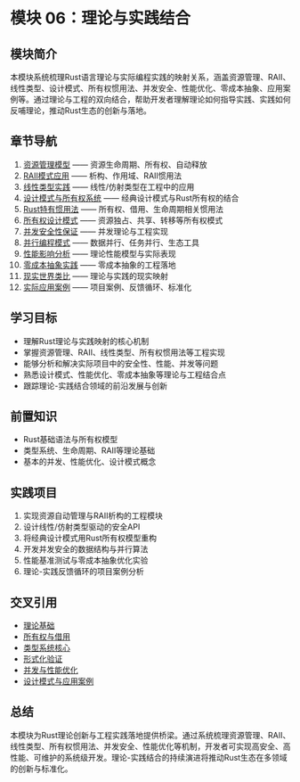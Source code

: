 # 模块 06：理论与实践结合

## 模块简介

本模块系统梳理Rust语言理论与实际编程实践的映射关系，涵盖资源管理、RAII、线性类型、设计模式、所有权惯用法、并发安全、性能优化、零成本抽象、应用案例等。通过理论与工程的双向结合，帮助开发者理解理论如何指导实践、实践如何反哺理论，推动Rust生态的创新与落地。

## 章节导航

1. [资源管理模型](./01_resource_management.md) —— 资源生命周期、所有权、自动释放
2. [RAII模式应用](./02_raii_patterns.md) —— 析构、作用域、RAII惯用法
3. [线性类型实践](./03_linear_types_practice.md) —— 线性/仿射类型在工程中的应用
4. [设计模式与所有权系统](./04_design_patterns.md) —— 经典设计模式与Rust所有权的结合
5. [Rust特有惯用法](./05_rust_idioms.md) —— 所有权、借用、生命周期相关惯用法
6. [所有权设计模式](./06_ownership_patterns.md) —— 资源独占、共享、转移等所有权模式
7. [并发安全性保证](./07_concurrency_safety.md) —— 并发理论与工程实现
8. [并行编程模式](./08_parallel_patterns.md) —— 数据并行、任务并行、生态工具
9. [性能影响分析](./09_performance_impact.md) —— 理论性能模型与实际表现
10. [零成本抽象实践](./10_zero_cost_abstractions.md) —— 零成本抽象的工程落地
11. [现实世界类比](./11_real_world_analogies.md) —— 理论与实践的现实映射
12. [实际应用案例](./12_practical_applications.md) —— 项目案例、反馈循环、标准化

## 学习目标

- 理解Rust理论与实践映射的核心机制
- 掌握资源管理、RAII、线性类型、所有权惯用法等工程实现
- 能够分析和解决实际项目中的安全性、性能、并发等问题
- 熟悉设计模式、性能优化、零成本抽象等理论与工程结合点
- 跟踪理论-实践结合领域的前沿发展与创新

## 前置知识

- Rust基础语法与所有权模型
- 类型系统、生命周期、RAII等理论基础
- 基本的并发、性能优化、设计模式概念

## 实践项目

1. 实现资源自动管理与RAII析构的工程模块
2. 设计线性/仿射类型驱动的安全API
3. 将经典设计模式用Rust所有权模型重构
4. 开发并发安全的数据结构与并行算法
5. 性能基准测试与零成本抽象优化实验
6. 理论-实践反馈循环的项目案例分析

## 交叉引用

- [理论基础](../01_theory_foundations/)
- [所有权与借用](../01_ownership_borrowing/)
- [类型系统核心](../03_type_system_core/)
- [形式化验证](../05_formal_verification/)
- [并发与性能优化](../05_concurrency/)
- [设计模式与应用案例](../09_design_patterns/)

## 总结

本模块为Rust理论创新与工程实践落地提供桥梁。通过系统梳理资源管理、RAII、线性类型、所有权惯用法、并发安全、性能优化等机制，开发者可实现高安全、高性能、可维护的系统级开发。理论-实践结合的持续演进将推动Rust生态在多领域的创新与标准化。
